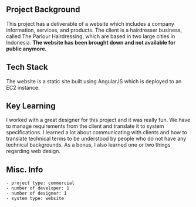 ## Project Background
This project has a deliverable of a website which includes a company information, services, and products. The client is a hairdresser business, called The Parlour Hairdressing, which are based in two large cities in Indonesia.  **The website has been brought down and not available for public anymore.**

## Tech Stack
The website is a static site built using AngularJS which is deployed to an EC2 instance.

## Key Learning
I worked with a great designer for this project and it was really fun. We have to manage requirements from the client and translate it to system specifications. I learned a lot about communicating with clients and how to translate technical terms to be understood by people who do not have any technical backgrounds. As a bonus, I also learned one or two things regarding web design.

## Misc. Info
    - project type: commercial
    - number of developer: 1
    - number of designer: 1
    - system type: website